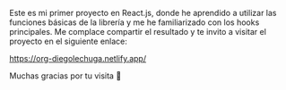 Este es mi primer proyecto en React.js, donde he aprendido a utilizar las funciones básicas de la librería y me he familiarizado con los hooks principales. Me complace compartir el resultado y te invito a visitar el proyecto en el siguiente enlace:

https://org-diegolechuga.netlify.app/

Muchas gracias por tu visita 🎉
